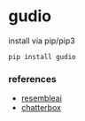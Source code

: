 # gudio
install via pip/pip3
```
pip install gudio
```

### references
- [resembleai](https://huggingface.co/ResembleAI/chatterbox)
- [chatterbox](https://huggingface.co/calcuis/chatterbox-gguf)
